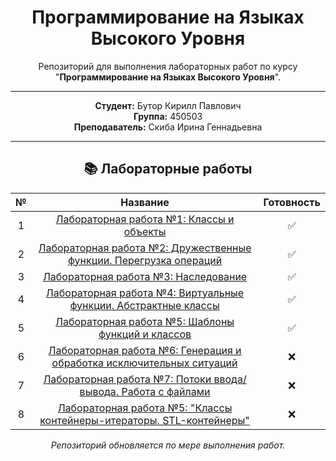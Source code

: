 <div align = "center">

# Программирование на Языках Высокого Уровня

</div>

<div align = "center">
  
Репозиторий для выполнения лабораторных работ по курсу "**Программирование на Языках Высокого Уровня**".

</div>

---

<div align = "center">

**Студент:** Бутор Кирилл Павлович <br>
**Группа:** 450503  
**Преподаватель:** Скиба Ирина Геннадьевна

</div>

---

<div align = "center">
  
## 📚 Лабораторные работы

</div>

<div align = "center">

| № | Название | Готовность |
|:---:|:----------:|:--------:|
| 1 | [Лабораторная работа №1: Классы и объекты](./lab1)| ✅ |
| 2 | [Лабораторная работа №2: Дружественные функции. Перегрузка операций](./lab2) | ✅ |
| 3 | [Лабораторная работа №3: Наследование](./lab3) | ✅ |
| 4 | [Лабораторная работа №4: Виртуальные функции. Абстрактные классы](./lab4) | ✅ |
| 5 | [Лабораторная работа №5: Шаблоны функций и классов](./lab5) | ✅ |
| 6 | [Лабораторная работа №6: Генерация и обработка исключительных ситуаций](./lab6) | ❌ |
| 7 | [Лабораторная работа №7: Потоки ввода/вывода. Работа с файлами](./lab7) | ❌ |
| 8 | [Лабораторная работа №5: "Классы контейнеры-итераторы. STL-контейнеры"](./lab8) | ❌ |

</div>

<div align = "center">

_Репозиторий обновляется по мере выполнения работ._

</div>
